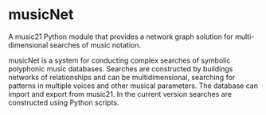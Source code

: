 musicNet
========

A music21 Python module that provides a network graph solution for multi-dimensional searches of music notation.

musicNet is a system for conducting complex searches of symbolic polyphonic music databases. 
Searches are constructed by buildings networks of relationships and can be multidimensional, 
searching for patterns in multiple voices and other musical parameters.
The database can import and export from music21. 
In the current version searches are constructed using Python scripts.